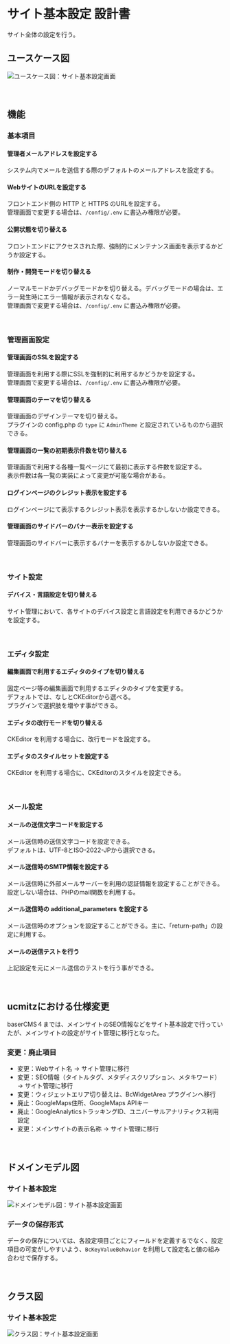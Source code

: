 # サイト基本設定 設計書

サイト全体の設定を行う。

## ユースケース図
![ユースケース図：サイト基本設定画面](../../../svg/use_case/baser-core/site_configs.svg)

　
## 機能

### 基本項目
#### 管理者メールアドレスを設定する
システム内でメールを送信する際のデフォルトのメールアドレスを設定する。
#### WebサイトのURLを設定する
フロントエンド側の HTTP と HTTPS のURLを設定する。  
管理画面で変更する場合は、`/config/.env` に書込み権限が必要。
#### 公開状態を切り替える
フロントエンドにアクセスされた際、強制的にメンテナンス画面を表示するかどうか設定する。
#### 制作・開発モードを切り替える
ノーマルモードかデバッグモードかを切り替える。デバッグモードの場合は、エラー発生時にエラー情報が表示されなくなる。  
管理画面で変更する場合は、`/config/.env` に書込み権限が必要。

　
### 管理画面設定
#### 管理画面のSSLを設定する
管理画面を利用する際にSSLを強制的に利用するかどうかを設定する。  
管理画面で変更する場合は、`/config/.env` に書込み権限が必要。
#### 管理画面のテーマを切り替える
管理画面のデザインテーマを切り替える。  
プラグインの config.php の `type` に `AdminTheme` と設定されているものから選択できる。
#### 管理画面の一覧の初期表示件数を切り替える
管理画面で利用する各種一覧ページにて最初に表示する件数を設定する。  
表示件数は各一覧の実装によって変更が可能な場合がある。
#### ログインページのクレジット表示を設定する
ログインページにて表示するクレジット表示を表示するかしないか設定できる。
#### 管理画面のサイドバーのバナー表示を設定する
管理画面のサイドバーに表示するバナーを表示するかしないか設定できる。

　
### サイト設定
#### デバイス・言語設定を切り替える
サイト管理において、各サイトのデバイス設定と言語設定を利用できるかどうかを設定する。

　
### エディタ設定
#### 編集画面で利用するエディタのタイプを切り替える
固定ページ等の編集画面で利用するエディタのタイプを変更する。    
デフォルトでは、なしとCKEditorから選べる。  
プラグインで選択肢を増やす事ができる。
#### エディタの改行モードを切り替える
CKEditor を利用する場合に、改行モードを設定する。
#### エディタのスタイルセットを設定する
CKEditor を利用する場合に、CKEditorのスタイルを設定できる。

　
### メール設定
#### メールの送信文字コードを設定する
メール送信時の送信文字コードを設定できる。  
デフォルトは、UTF-8とISO-2022-JPから選択できる。
#### メール送信時のSMTP情報を設定する
メール送信時に外部メールサーバーを利用の認証情報を設定することができる。  
設定しない場合は、PHPのmail関数を利用する。
#### メール送信時の additional_parameters を設定する
メール送信時のオプションを設定することができる。主に、「return-path」の設定に利用する。
#### メールの送信テストを行う
上記設定を元にメール送信のテストを行う事ができる。

　
## ucmitzにおける仕様変更

baserCMS４までは、メインサイトのSEO情報などをサイト基本設定で行っていたが、メインサイトの設定がサイト管理に移行となった。
### 変更：廃止項目
- 変更：Webサイト名 → サイト管理に移行
- 変更：SEO情報（タイトルタグ、メタディスクリプション、メタキワード） → サイト管理に移行
- 変更：ウィジェットエリア切り替えは、BcWidgetArea プラグインへ移行
- 廃止：GoogleMaps住所、GoogleMaps APIキー
- 廃止：GoogleAnalyticsトラッキングID、ユニバーサルアナリティクス利用設定
- 変更：メインサイトの表示名称 → サイト管理に移行

　
## ドメインモデル図

### サイト基本設定
![ドメインモデル図：サイト基本設定画面](../../../svg/domain_model/baser-core/manage_site_configs.svg)

### データの保存形式
データの保存については、各設定項目ごとにフィールドを定義するでなく、設定項目の可変がしやすいよう、`BcKeyValueBehavior` を利用して設定名と値の組み合わせで保存する。

　
## クラス図
### サイト基本設定
![クラス図：サイト基本設定画面](../../../svg/class/baser-core/manage_site_configs.svg)

　

